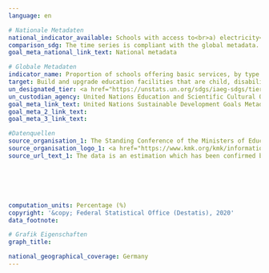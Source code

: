 ```yaml
---
language: en

# Nationale Metadaten
national_indicator_available: Schools with access to<br>a) electricity<br>b) the Internet for pedagogical purposes<br>c) computers for pedagogical purposes<br>d) adapted infrastructure and materials for students with disabilities<br>e) basic drinking water<br>f) single-sex basic sanitation facilities<br>g) basic handwashing facilities (as per the WASH indicator definitions)
comparison_sdg: The time series is compliant with the global metadata.
goal_meta_national_link_text: National metadata

# Globale Metadaten
indicator_name: Proportion of schools offering basic services, by type of service
target: Build and upgrade education facilities that are child, disability and gender sensitive and provide safe, non-violent, inclusive and effective learning environments for all
un_designated_tier: <a href="https://unstats.un.org/sdgs/iaeg-sdgs/tier-classification/" title="Click here for more information on the UN tier classification.">Tier II</a>
un_custodian_agency: United Nations Education and Scientific Cultural Organisation - Institute of Statistics (UNESCO-UIS)
goal_meta_link_text: United Nations Sustainable Development Goals Metadata
goal_meta_2_link_text: 
goal_meta_3_link_text: 

#Datenquellen
source_organisation_1: The Standing Conference of the Ministers of Education and Cultural Affairs of the Länder in the Federal Republic of Germany
source_organisation_logo_1: <a href="https://www.kmk.org/kmk/information-in-english.html"><img src="https://g205sdgs.github.io/sdg-indicators/public/OrgImgEn/kmk.png" alt="Logo kmk" style="height:60px; width:148px" /></a>
source_url_text_1: The data is an estimation which has been confirmed by the Standing Conference of the Ministers of Education and Cultural Affairs of the Länder in the Federal Republic of Germany (KMK)






computation_units: Percentage (%)
copyright: '&copy; Federal Statistical Office (Destatis), 2020'
data_footnote: 

# Grafik Eigenschaften
graph_title: 

national_geographical_coverage: Germany
---
```


